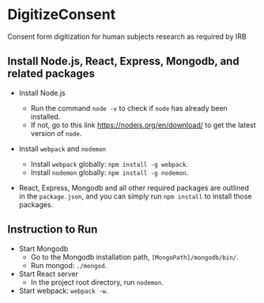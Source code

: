# DigitizeConsent
Consent form digitization for human subjects research as required by IRB

## Install Node.js, React, Express, Mongodb, and related packages
- Install Node.js
  - Run the command ```node -v``` to check if ```node``` has already been installed. 
  - If not, go to this link https://nodejs.org/en/download/ to get the latest version of ```node```.

- Install ```webpack``` and ```nodemon```
  - Install ```webpack``` globally: ```npm install -g webpack```.
  - Install ```nodemon``` globally: ```npm install -g nodemon```.

- React, Express, Mongodb and all other required packages are outlined in the ```package.json```, and you can simply run ```npm install``` to install those packages.   

## Instruction to Run
- Start Mongodb
  - Go to the Mongodb installation path, ```[MongoPath]/mongodb/bin/```. 
  - Run mongod: ```./mongod```.
- Start React server
  - In the project root directory, run ```nodemon```.
- Start webpack: ```webpack -w```.

